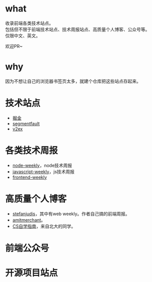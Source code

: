 # what

收录前端各类技术站点。  
包括但不限于前端技术站点、技术周报站点、高质量个人博客、公众号等。  
仅限中文、英文。

欢迎PR~

# why

因为不想让自己的浏览器书签页太多，就建个仓库把这些站点存起来。

# 技术站点

- [掘金](https://juejin.cn/)
- [segmentfault](https://segmentfault.com/)
- [v2ex](https://www.v2ex.com/)

# 各类技术周报

- [node-weekly](https://nodeweekly.com/)，node技术周报
- [javascript-weekly](https://javascriptweekly.com/)，js技术周报
- [frontend-weekly](https://frontender-ua.medium.com/)

# 高质量个人博客

- [stefanjudis](https://www.stefanjudis.com/)，其中有web weekly。作者自己搞的前端周报。
- [amitmerchant](https://www.amitmerchant.com/posts/javascript/)。
- [CS自学指南](https://csdiy.wiki/)，来自北大的同学。

# 前端公众号

# 开源项目站点

